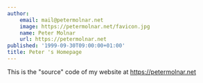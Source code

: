 ```yaml
---
author:
    email: mail@petermolnar.net
    image: https://petermolnar.net/favicon.jpg
    name: Peter Molnar
    url: https://petermolnar.net
published: '1999-09-30T09:00:00+01:00'
title: Peter 's Homepage
---
```


This is the "source" code of my website at https://petermolnar.net
